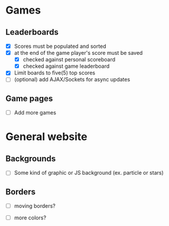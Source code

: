 # Games

## Leaderboards
- [x] Scores must be populated and sorted
- [x] at the end of the game player's score must be saved
  - [x] checked against personal scoreboard
  - [x] checked against game leaderboard
- [x] Limit boards to five(5) top scores
- [ ] (optional) add AJAX/Sockets for async updates

## Game pages
- [ ] Add more games


# General website

## Backgrounds
- [ ] Some kind of graphic or JS background (ex. particle or stars)

## Borders
- [ ] moving borders?
- [ ] more colors?

